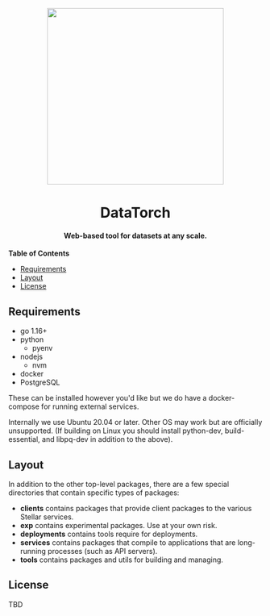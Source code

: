 <p align="center">
    <img src="https://raw.githubusercontent.com/datatorch/documentation/master/docs/.vuepress/public/circle.png" width="350" />
</p>

<h1 align="center">
  DataTorch
</h1>
<h4 align="center">Web-based tool for datasets at any scale.</h4>

**Table of Contents**

- [Requirements](#requirements)
- [Layout](#layout)
- [License](#license)

## Requirements

- go 1.16+
- python
  - pyenv
- nodejs
  - nvm
- docker
- PostgreSQL

These can be installed however you'd like but we do have a docker-compose for
running external services.

Internally we use Ubuntu 20.04 or later. Other OS may work but are officially
unsupported. (If building on Linux you should install python-dev,
build-essential, and libpq-dev in addition to the above).

## Layout

In addition to the other top-level packages, there are a few special directories
that contain specific types of packages:

* **clients** contains packages that provide client packages to the various
  Stellar services.
* **exp** contains experimental packages.  Use at your own risk.
* **deployments** contains tools require for deployments. 
* **services** contains packages that compile to applications that are
  long-running processes (such as API servers).
* **tools** contains packages and utils for building and managing.

## License

TBD